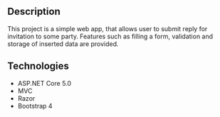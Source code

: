 ## Description
This project is a simple web app, that allows user to submit reply for invitation to some party.
Features such as filling a form, validation and storage of inserted data are provided. 

## Technologies
* ASP.NET Core 5.0
* MVC
* Razor
* Bootstrap 4
